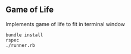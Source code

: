 ## Game of Life

Implements game of life to fit in terminal window

```
bundle install
rspec
./runner.rb
```
